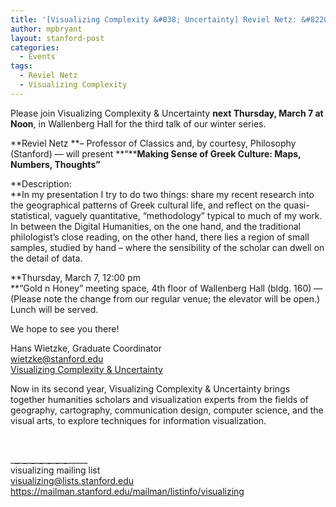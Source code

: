 ```yaml
---
title: '[Visualizing Complexity &#038; Uncertainty] Reviel Netz: &#8220;Making Sense of Greek Culture: Maps, Numbers, Thoughts&#8221; &#8211; March 7'
author: mpbryant
layout: stanford-post
categories:
  - Events
tags:
  - Reviel Netz
  - Visualizing Complexity
---
```

Please join Visualizing Complexity & Uncertainty **next Thursday, March 7 at Noon**, in Wallenberg Hall for the third talk of our winter series.

**Reviel Netz **&#8211; Professor of Classics and, by courtesy, Philosophy (Stanford) &#8212; will present **&#8220;****Making Sense of Greek Culture: Maps, Numbers, Thoughts&#8221;**

**Description:  
**In my presentation I try to do two things: share my recent research into the geographical patterns of Greek cultural life, and reflect on the quasi-statistical, vaguely quantitative, &#8220;methodology&#8221; typical to much of my work. In between the Digital Humanities, on the one hand, and the traditional philologist&#8217;s close reading, on the other hand, there lies a region of small samples, studied by hand &#8211; where the sensibility of the scholar can dwell on the detail of data.

**Thursday, March 7, 12:00 pm  
**&#8220;Gold n Honey&#8221; meeting space, 4th floor of Wallenberg Hall (bldg. 160) &#8212; (Please note the change from our regular venue; the elevator will be open.)  
Lunch will be served.

We hope to see you there!

Hans Wietzke, Graduate Coordinator  
<wietzke@stanford.edu>  
[Visualizing Complexity & Uncertainty][1]

Now in its second year, Visualizing Complexity & Uncertainty brings together humanities scholars and visualization experts from the fields of geography, cartography, communication design, computer science, and the visual arts, to explore techniques for information visualization.

&nbsp;

\___\___\___\___\___\___\___\___\___\___\___\___\___\___\_____  
visualizing mailing list  
<visualizing@lists.stanford.edu>  
<https://mailman.stanford.edu/mailman/listinfo/visualizing>

&nbsp;

&nbsp;

&nbsp;

 [1]: http://visualizing.stanford.edu
